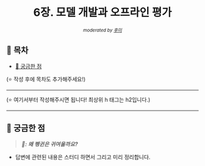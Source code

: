 <div align="center">
    <h1>6장. 모델 개발과 오프라인 평가</h1>
    <sup><i>moderated by <a href="https://github.com/opijae">후미</a></i></sup>
</div>

## 📝 목차

- [🤔 궁금한 점](#-궁금한-점)

(⭐️ 작성 후에 목차도 추가해주세요!)

---

(⭐️ 여기서부터 작성해주시면 됩니다! 최상위 h 태그는 h2입니다.)

---

## 🤔 궁금한 점

> <strong><i>🐧: 왜 펭귄은 귀여울까요?</i></strong>

- 답변에 관련된 내용은 스터디 하면서 그리고 미리 정리합니다.
